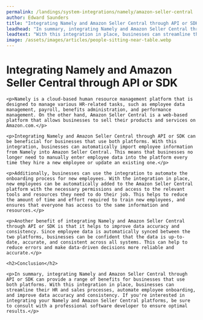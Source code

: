 ```yaml
---
permalink: /landings/system-integrations/namely/amazon-seller-central
author: Edward Saunders
title: "Integrating Namely and Amazon Seller Central through API or SDK"
leadhead: "In summary, integrating Namely and Amazon Seller Central through API or SDK can provide a range of benefits for businesses that use both platforms"
leadtext: "With this integration in place, businesses can streamline their HR and sales processes, automate employee onboarding, and improve data accuracy and consistency. If you're interested in integrating your Namely and Amazon Seller Central platforms, be sure to consult with a professional software developer to ensure optimal results."
image: /assets/images/articles/people-sitting-near-table.webp
---
```

<div class="arttext">
	<h1>Integrating Namely and Amazon Seller Central through API or SDK</h1>

	<p>Namely is a cloud-based human resource management platform that is designed to manage various HR-related tasks, such as employee data management, payroll, benefits administration, and performance management. On the other hand, Amazon Seller Central is a web-based platform that allows businesses to sell their products and services on Amazon.com.</p>

	<p>Integrating Namely and Amazon Seller Central through API or SDK can be beneficial for businesses that use both platforms. With this integration, businesses can automatically import employee information from Namely into Amazon Seller Central. This means that businesses no longer need to manually enter employee data into the platform every time they hire a new employee or update an existing one.</p>

	<p>Additionally, businesses can use the integration to automate the onboarding process for new employees. With the integration in place, new employees can be automatically added to the Amazon Seller Central platform with the necessary permissions and access to the relevant tools and resources they need to do their job. This helps to reduce the amount of time and effort required to train new employees, and ensures that everyone has access to the same information and resources.</p>

	<p>Another benefit of integrating Namely and Amazon Seller Central through API or SDK is that it helps to improve data accuracy and consistency. Since employee data is automatically synced between the two platforms, businesses can be confident that the data is up-to-date, accurate, and consistent across all systems. This can help to reduce errors and make data-driven decisions more reliable and accurate.</p>

	<h2>Conclusion</h2>

	<p>In summary, integrating Namely and Amazon Seller Central through API or SDK can provide a range of benefits for businesses that use both platforms. With this integration in place, businesses can streamline their HR and sales processes, automate employee onboarding, and improve data accuracy and consistency. If you're interested in integrating your Namely and Amazon Seller Central platforms, be sure to consult with a professional software developer to ensure optimal results.</p>

</div>